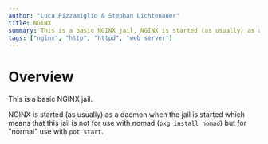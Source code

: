 ```yaml
---
author: "Luca Pizzamiglio & Stephan Lichtenauer"
title: NGINX
summary: This is a basic NGINX jail, NGINX is started (as usually) as a daemon.
tags: ["nginx", "http", "httpd", "web server"]
---
```


# Overview

This is a basic NGINX jail.

NGINX is started (as usually) as a daemon when the jail is started which means that this jail is not for use with nomad (```pkg install nomad```) but for "normal" use with ```pot start```.
